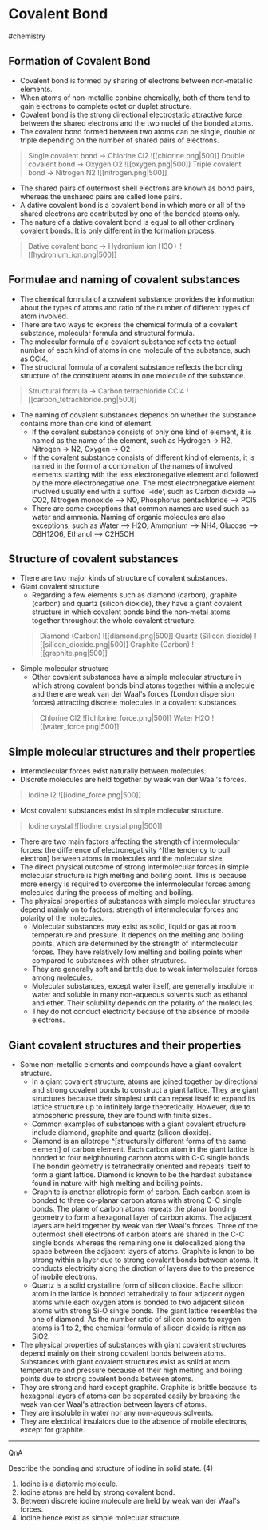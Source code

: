 # Covalent Bond
#chemistry 
## Formation of Covalent Bond
- Covalent bond is formed by sharing of electrons between non-metallic elements.
- When atoms of non-metallic conbine chemically, both of them tend to gain electrons to complete octet or duplet structure.
- Covalent bond is the strong directional electrostatic attractive force between the shared electrons and the two nuclei of the bonded atoms.
- The covalent bond formed between two atoms can be single, double or triple depending on the number of shared pairs of electrons.
>Single covalent bond → Chlorine Cl2 ![[chlorine.png|500]]
>Double covalent bond → Oxygen O2 ![[oxygen.png|500]]
>Triple covalent bond → Nitrogen N2 ![[nitrogen.png|500]]
- The shared pairs of outermost shell electrons are known as bond pairs, whereas the unshared pairs are called lone pairs.
- A dative covalent bond is a covalent bond in which more or all of the shared electrons are contributed by one of the bonded atoms only.
- The nature of a dative covalent bond is equal to all other ordinary covalent bonds. It is only different in the formation process.
 >Dative covalent bond → Hydronium ion H3O+ ![[hydronium_ion.png|500]]

## Formulae and naming of covalent substances
- The chemical formula of a covalent substance provides the information about the types of atoms and ratio of the number of different types of atom involved.
- There are two ways to express the chemical formula of a covalent substance, molecular formula and structural formula.
- The molecular formula of a covalent substance reflects the actual number of each kind of atoms in one molecule of the substance, such as CCl4.
- The structural formula of a covalent substance reflects the bonding structure of the constituent atoms in one molecule of the substance.
>Structural formula → Carbon tetrachloride CCl4 ![[carbon_tetrachloride.png|500]]
- The naming of covalent substances depends on whether the substance contains more than one kind of element.
	- If the covalent substance consists of only one kind of element, it is named as the name of the element, such as Hydrogen → H2, Nitrogen → N2, Oxygen → O2
	- If the covalent substance consists of different kind of elements, it is named in the form of a combination of the names of involved elements starting with the less electronegative element and followed by the more electronegative one. The most electronegative element involved usually end with a suffixe '-ide', such as Carbon dioxide --> CO2, Nitrogen monoxide --> NO, Phosphorus pentachloride --> PCl5
	- There are some exceptions that common names are used such as water and ammonia. Naming of organic molecules are also exceptions, such as Water --> H2O, Ammonium --> NH4, Glucose --> C6H12O6, Ethanol --> C2H5OH

## Structure of covalent substances
- There are two major kinds of structure of covalent substances.
- Giant covalent structure
	- Regarding a few elements such as diamond (carbon), graphite (carbon) and quartz (silicon dioxide), they have a giant covalent structure in which covalent bonds bind the non-metal atoms together throughout the whole covalent structure.
	>Diamond (Carbon) ![[diamond.png|500]]
	>Quartz (Silicon dioxide) ![[silicon_dioxide.png|500]]
	>Graphite (Carbon) ![[graphite.png|500]]
- Simple molecular structure
	- Other covalent substances have a simple molecular structure in which strong covalent bonds bind atoms together within a molecule and there are weak van der Waal's forces (London dispersion forces) attracting discrete molecules in a covalent substances
	>Chlorine Cl2 ![[chlorine_force.png|500]]
	>Water H2O ![[water_force.png|500]]

## Simple molecular structures and their properties
- Intermolecular forces exist naturally between molecules.
- Discrete molecules are held together by weak van der Waal's forces.
>Iodine I2 ![[iodine_force.png|500]]
- Most covalent substances exist in simple molecular structure.
>Iodine crystal ![[iodine_crystal.png|500]]
- There are two main factors affecting the strength of intermolecular forces: the difference of electronegativity ^[the tendency to pull electron] between atoms in molecules and the molecular size.
- The direct physical outcome of strong intermolecular forces in simple molecular structure is high melting and boiling point. This is because more energy is required to overcome the intermolecular forces among molecules during the process of melting and boiling.
- The physical properties of substances with simple molecular structures depend mainly on to factors: strength of intermolecular forces and polarity of the molecules.
	- Molecular substances may exist as solid, liquid or gas at room temperature and pressure. It depends on the melting and boiling points, which are determined by the strength of intermolecular forces. They have relatively low melting and boiling points when compared to substances with other structures.
	- They are generally soft and brittle due to weak intermolecular forces among molecules.
	- Molecular substances, except water itself, are generally insoluble in water and soluble in many non-aqueous solvents such as ethanol and ether. Their solubility depends on the polarity of the molecules.
	- They do not conduct electricity because of the absence of mobile electrons.

## Giant covalent structures and their properties
- Some non-metallic elements and compounds have a giant covalent structure.
	- In a giant covalent structure, atoms are joined together by directional and strong covalent bonds to construct a giant lattice. They are giant structures because their simplest unit can repeat itself to expand its lattice structure up to infinitely large theoretically. However, due to atmospheric pressure, they are found with finite sizes.
	- Common examples of substances with a giant covalent structure include diamond, graphite and quartz (silicon dioxide).
	- Diamond is an allotrope ^[structurally different forms of the same element] of carbon element. Each carbon atom in the giant lattice is bonded to four neighbouring carbon atoms with C-C single bonds. The bondin geometry is tetrahedrally oriented and repeats itself to form a giant lattice. Diamond is known to be the hardest substance found in nature with high melting and boiling points.
	- Graphite is another allotropic form of carbon. Each carbon atom is bonded to three co-planar carbon atoms with strong C-C single bonds. The plane of carbon atoms repeats the planar bonding geometry to form a hexagonal layer of carbon atoms. The adjacent layers are held together by weak van der Waal's forces. Three of the outermost shell electrons of carbon atoms are shared in the C-C single bonds whereas the remaining one is delocalized along the space between the adjacent layers of atoms. Graphite is knon to be strong within a layer due to strong covalent bonds between atoms. It conducts electricity along the dirction of layers due to the presence of mobile electrons.
	- Quartz is a solid crystalline form of silicon dioxide. Eache silicon atom in the lattice is bonded tetrahedrally to four adjacent oygen atoms while each oxygen atom is bonded to two adjacent silicon atoms with strong Si-O single bonds. The giant lattice resembles the one of diamond. As the number ratio of silicon atoms to oxygen atoms is 1 to 2, the chemical formula of silicon dioxide is ritten as SiO2.
- The physical properties of substances with giant covalent structures depend mainly on their strong covalent bonds between atoms. Substances with giant covalent structures exist as solid at room temperature and pressure because of their high melting and boiling points due to strong covalent bonds between atoms.
- They are strong and hard except graphite. Graphite is brittle because its hexagonal layers of atoms can be separated easily by breaking the weak van der Waal's attraction between layers of atoms.
- They are insoluble in water nor any non-aqueous solvents.
- They are electrical insulators due to the absence of mobile electrons, except for graphite.

---

QnA

Describe the bonding and structure of iodine in solid state. (4)
1. Iodine is a diatomic molecule.
2. Iodine atoms are held by strong covalent bond.
3. Between discrete iodine molecule are held by weak van der Waal's forces.
4. Iodine hence exist as simple molecular structure.

